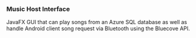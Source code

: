 ### Music Host Interface

JavaFX GUI that can play songs from an Azure SQL database as well as handle Android client song request via Bluetooth using the Bluecove API.